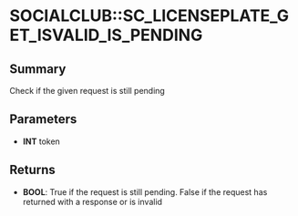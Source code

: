 # SOCIALCLUB::SC_LICENSEPLATE_GET_ISVALID_IS_PENDING

## Summary
Check if the given request is still pending

## Parameters
* **INT** token

## Returns
* **BOOL**:
True if the request is still pending.
False if the request has returned with a response or is invalid